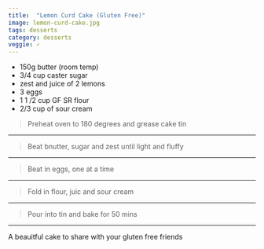 ```yaml
---
title:  "Lemon Curd Cake (Gluten Free)"
image: lemon-curd-cake.jpg
tags: desserts
category: desserts
veggie: ✓
---
```


* 150g butter (room temp)
* 3/4 cup caster sugar
* zest and juice of 2 lemons
* 3 eggs
* 1 1 /2 cup GF SR flour
* 2/3 cup of sour cream


> Preheat oven to 180 degrees and grease cake tin

---

> Beat bnutter, sugar and zest until light and fluffy

---

> Beat in eggs, one at a time

---

> Fold in flour, juic and sour cream

---

> Pour into tin and bake for 50 mins

---


A beauitful cake to share with your gluten free friends 
